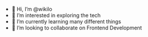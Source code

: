 - 👋 Hi, I’m @wikilo
- 👀 I’m interested in exploring the tech
- 🌱 I’m currently learning many different things
- 💞️ I’m looking to collaborate on Frontend Development

<!---
wikilo/wikilo is a ✨ special ✨ repository because its `README.md` (this file) appears on your GitHub profile.
You can click the Preview link to take a look at your changes.
--->
